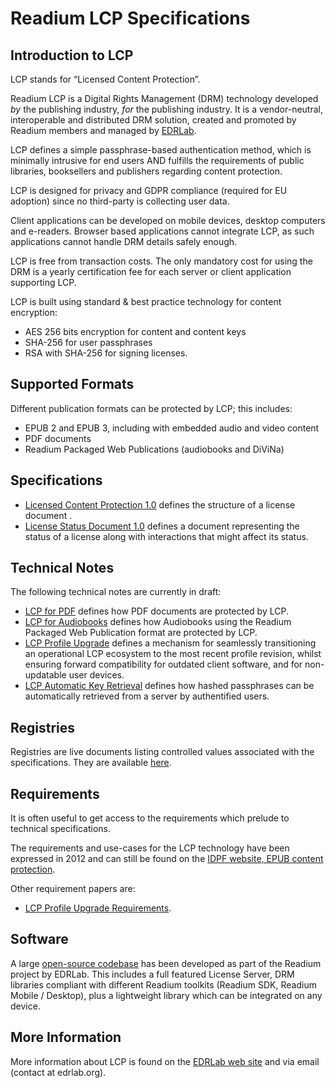 # Readium LCP Specifications

## Introduction to LCP

LCP stands for “Licensed Content Protection”.

Readium LCP is a Digital Rights Management (DRM) technology developed *by* the publishing industry, *for* the publishing industry. It is a vendor-neutral, interoperable and distributed DRM solution, created and promoted by Readium members and managed by [EDRLab](https://www.edrlab.org). 

LCP defines a simple passphrase-based authentication method, which is minimally intrusive for end users AND fulfills the requirements of public libraries, booksellers and publishers regarding content protection. 
 
LCP is designed for privacy and GDPR compliance (required for EU adoption) since no third-party is collecting user data.

Client applications can be developed on mobile devices, desktop computers and e-readers. Browser based applications cannot integrate LCP, as such applications cannot handle DRM details safely enough. 

LCP is free from transaction costs. The only mandatory cost for using the DRM is a yearly certification fee for each server or client application supporting LCP.

LCP is built using standard & best practice technology for content encryption:

* AES 256 bits encryption for content and content keys
* SHA-256 for user passphrases
* RSA with SHA-256 for signing licenses.

## Supported Formats

Different publication formats can be protected by LCP; this includes: 

* EPUB 2 and EPUB 3, including with embedded audio and video content
* PDF documents
* Readium Packaged Web Publications (audiobooks and DiViNa)

## Specifications

* [Licensed Content Protection 1.0](releases/lcp/latest.md) defines the structure of a license document .
* [License Status Document 1.0](releases/lsd/latest.md) defines a document representing the status of a license along with interactions that might affect its status.


## Technical Notes

The following technical notes are currently in draft: 

* [LCP for PDF](notes/lcp-for-pdf.md) defines how PDF documents are protected by LCP. 
* [LCP for Audiobooks](notes/lcp-for-audiobooks.md) defines how Audiobooks using the Readium Packaged Web Publication format are protected by LCP. 
* [LCP Profile Upgrade](notes/lcp-profile-upgrade.md) defines a mechanism for seamlessly transitioning an operational LCP ecosystem to the most recent profile revision, whilst ensuring forward compatibility for outdated client software, and for non-updatable user devices.
* [LCP Automatic Key Retrieval](notes/lcp-key-retrieval.md) defines how hashed passphrases can be automatically retrieved from a server by authentified users. 

## Registries

Registries are live documents listing controlled values associated with the specifications. They are available [here](registries/).


## Requirements

It is often useful to get access to the requirements which prelude to technical specifications. 

The requirements and use-cases for the LCP technology have been expressed in 2012 and can still be found on the [IDPF website, EPUB content protection](http://idpf.org/epub-content-protection).

Other requirement papers are:

* [LCP Profile Upgrade Requirements](notes/lcp-profile-upgrade-requirements). 

## Software

A large [open-source codebase]({{site.url}}/readium-lcp-codebase) has been developed as part of the Readium project by EDRLab. This includes a full featured License Server, DRM libraries compliant with different Readium toolkits (Readium SDK, Readium Mobile / Desktop), plus a lightweight library which can be integrated on any device.

## More Information

More information about LCP is found on the [EDRLab web site](https://www.edrlab.org/readium-lcp/) and via email (contact at edrlab.org).